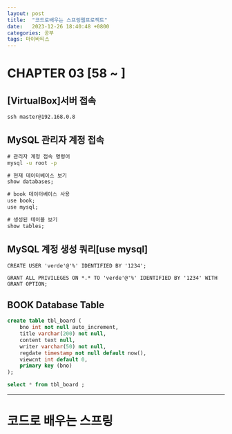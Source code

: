```yaml
---
layout: post
title:  "코드로배우는 스프링웹프로젝트"
date:   2023-12-26 18:40:48 +0800
categories: 공부
tags: 마이바티스
---
```

# CHAPTER 03 [58 ~ ]

## [VirtualBox]서버 접속
```cmd
ssh master@192.168.0.8
```

## MySQL 관리자 계정 접속
```cmd
# 관리자 계정 접속 명령어
mysql -u root -p

# 현재 데이터베이스 보기
show databases;

# book 데이터베이스 사용
use book;
use mysql;

# 생성된 테이블 보기
show tables;
```

## MySQL 계정 생성 쿼리[use mysql]
```
CREATE USER 'verde'@'%' IDENTIFIED BY '1234';

GRANT ALL PRIVILEGES ON *.* TO 'verde'@'%' IDENTIFIED BY '1234' WITH GRANT OPTION;
```

## BOOK Database Table
```sql
create table tbl_board ( 
	bno int not null auto_increment, 
	title varchar(200) not null, 
	content text null, 
	writer varchar(50) not null,
	regdate timestamp not null default now(),
	viewcnt int default 0,
	primary key (bno)
);

select * from tbl_board ;
```

---
# 코드로 배우는 스프링

